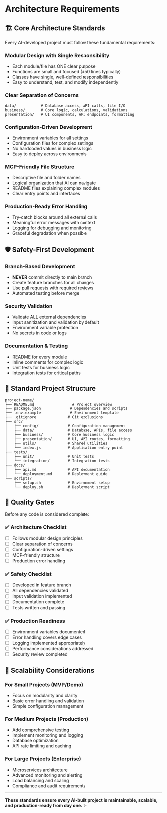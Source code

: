 # Architecture Requirements

## 🏗️ Core Architecture Standards

Every AI-developed project must follow these fundamental requirements:

### **Modular Design with Single Responsibility**
- Each module/file has ONE clear purpose
- Functions are small and focused (≤50 lines typically)
- Classes have single, well-defined responsibilities
- Easy to understand, test, and modify independently

### **Clear Separation of Concerns**
```
data/           # Database access, API calls, file I/O
business/       # Core logic, calculations, validations  
presentation/   # UI components, API endpoints, formatting
```

### **Configuration-Driven Development**
- Environment variables for all settings
- Configuration files for complex settings
- No hardcoded values in business logic
- Easy to deploy across environments

### **MCP-Friendly File Structure**
- Descriptive file and folder names
- Logical organization that AI can navigate
- README files explaining complex modules
- Clear entry points and interfaces

### **Production-Ready Error Handling**
- Try-catch blocks around all external calls
- Meaningful error messages with context
- Logging for debugging and monitoring
- Graceful degradation when possible

## 🛡️ Safety-First Development

### **Branch-Based Development**
- **NEVER** commit directly to main branch
- Create feature branches for all changes
- Use pull requests with required reviews
- Automated testing before merge

### **Security Validation**
- Validate ALL external dependencies
- Input sanitization and validation by default
- Environment variable protection
- No secrets in code or logs

### **Documentation & Testing**
- README for every module
- Inline comments for complex logic
- Unit tests for business logic
- Integration tests for critical paths

## 📁 Standard Project Structure

```
project-name/
├── README.md                 # Project overview
├── package.json             # Dependencies and scripts
├── .env.example             # Environment template
├── .gitignore              # Git exclusions
├── src/
│   ├── config/             # Configuration management
│   ├── data/               # Database, APIs, file access
│   ├── business/           # Core business logic
│   ├── presentation/       # UI, API routes, formatting
│   ├── utils/              # Shared utilities
│   └── index.js            # Application entry point
├── tests/
│   ├── unit/               # Unit tests
│   └── integration/        # Integration tests
├── docs/
│   ├── api.md              # API documentation
│   └── deployment.md       # Deployment guide
└── scripts/
    ├── setup.sh            # Environment setup
    └── deploy.sh           # Deployment script
```

## 🎯 Quality Gates

Before any code is considered complete:

### **✅ Architecture Checklist**
- [ ] Follows modular design principles
- [ ] Clear separation of concerns
- [ ] Configuration-driven settings
- [ ] MCP-friendly structure
- [ ] Production error handling

### **✅ Safety Checklist**  
- [ ] Developed in feature branch
- [ ] All dependencies validated
- [ ] Input validation implemented
- [ ] Documentation complete
- [ ] Tests written and passing

### **✅ Production Readiness**
- [ ] Environment variables documented
- [ ] Error handling covers edge cases
- [ ] Logging implemented appropriately
- [ ] Performance considerations addressed
- [ ] Security review completed

## 🚀 Scalability Considerations

### **For Small Projects (MVP/Demo)**
- Focus on modularity and clarity
- Basic error handling and validation
- Simple configuration management

### **For Medium Projects (Production)**
- Add comprehensive testing
- Implement monitoring and logging
- Database optimization
- API rate limiting and caching

### **For Large Projects (Enterprise)**
- Microservices architecture
- Advanced monitoring and alerting
- Load balancing and scaling
- Compliance and audit requirements

---

**These standards ensure every AI-built project is maintainable, scalable, and production-ready from day one.** ✨
